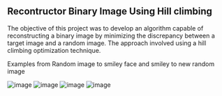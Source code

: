 ## Recontructor Binary Image Using Hill climbing 

The objective of this project was to develop an algorithm capable of reconstructing a binary image by minimizing the discrepancy between a target image and a random image. The approach involved using a hill climbing optimization technique.

Examples from Random image to smiley face and smiley to new random image

![image](https://github.com/user-attachments/assets/f8403c96-be39-4642-9c5f-5eb16fd64a3f)
![image](https://github.com/user-attachments/assets/0401ad28-6df2-40f7-9481-9376b582911f)
![image](https://github.com/user-attachments/assets/dc6d5552-64ee-4409-9390-70057f03c001)
![image](https://github.com/user-attachments/assets/8e9244e8-2475-41c9-bdac-dd638ab29ac2)
